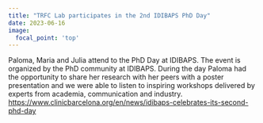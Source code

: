 ```yaml
---
title: "TRFC Lab participates in the 2nd IDIBAPS PhD Day"
date: 2023-06-16
image:
  focal_point: 'top'
---
```


Paloma, Maria and Julia attend to the PhD Day at IDIBAPS. The event is organized by the PhD community at IDIBAPS. During the day Paloma had the opportunity to share her research with her peers with a poster presentation and we were able to listen to inspiring workshops delivered by experts from academia, communication and industry.
https://www.clinicbarcelona.org/en/news/idibaps-celebrates-its-second-phd-day